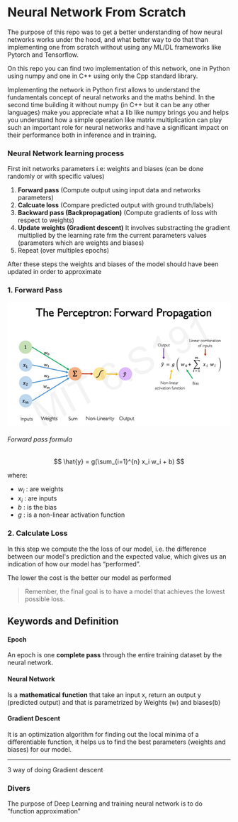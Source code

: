 # Neural Network From Scratch

The purpose of this repo was to get a better understanding of how neural networks works under the hood, and what better way to do that than implementing one from scratch without using any ML/DL frameworks like Pytorch and Tensorflow.

On this repo you can find two implementation of this network, one in Python using numpy and one in C++ using only the Cpp standard library.

Implementing the network in Python first allows to understand the fundamentals concept of neural networks and the maths behind. In the second time building it without numpy (in C++ but it can be any other languages) make you appreciate what a lib like numpy brings you and helps you understand how a simple operation like matrix multiplication can play such an important role for neural networks and have a significant impact on their performance both in inference and in training.

### Neural Network learning process

First init networks parameters i.e: weights and biases (can be done randomly or with specific values)

1. **Forward pass** (Compute output using input data and networks parameters)
2. **Calcuate loss** (Compare predicted output with ground truth/labels)
3. **Backward pass (Backpropagation)** (Compute gradients of loss with respect to weights)
4. **Update weights (Gradient descent)** It involves substracting the gradient multiplied by the learning rate frm the current parameters values (parameters which are weights and biases)
5. Repeat (over multiples epochs)

After these steps the weights and biases of the model should have been updated in order to approximate

### 1. Forward Pass

![](img/perceptron.png)

###### Forward pass formula

$$
    \hat{y} =  g(\sum_{i=1}^{n} x_i w_i + b) 
$$

where: 
- $w_i$ : are weights
- $x_i$ : are inputs
- $b$ : is the bias
- $g$ : is a non-linear activation function

### 2. Calculate Loss

In this step we compute the the loss of our model, i.e. the difference between our model's prediction and the expected value, which gives us an indication of how our model has “performed”. 

The lower the cost is the better our model as performed 

> Remember, the final goal is to have a model that achieves the lowest possible loss. 

## Keywords and Definition

#### Epoch 

An epoch is one **complete pass** through the entire training dataset by the neural network.

#### Neural Network

Is a **mathematical function** that take an input x, return an output y (predicted output) and that is parametrized by Weights (w) and biases(b)


#### Gradient Descent

It is an optimization algorithm for finding out the local minima of a differentiable function,
it helps us to find the best parameters (weights and biases) for our model.


---

3 way of doing Gradient descent


####

### Divers

The purpose of Deep Learning and training neural network is to do "function approximation"